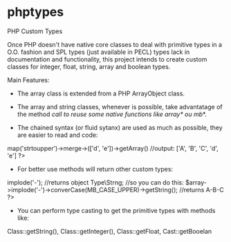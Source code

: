 phptypes
========

PHP Custom Types

Once PHP doesn't have native core classes to deal with primitive types in a O.O. fashion and SPL types (just available 
in PECL) types lack in documentation and functionality, this project intends to create custom classes for integer, 
float, string, array and boolean types.

Main Features:

- The array class is extended from a PHP ArrayObject class.

- The array and string classes, whenever is possible, take advantatage of the method __call to reuse some native
functions like array_* ou mb_*.

- The chained syntax (or fluid sytanx) are used as much as possible, they are easier to read and code:

<?php
$array = new \Type\Arr(['a', 'b', 'c']);

$array->map('strtoupper')->merge->(['d', 'e'])->getArray() //output: ['A', 'B', 'C', 'd', 'e']
?>

- For better use methods will return other custom types:

<?php

$array = new \Type\Arr(['a', 'b', 'c']);

$array->implode('-');  //returns  object Type\Strng;

//so you can do this:

$array->implode('-')->converCase(MB_CASE_UPPER)->getString(); //returns A-B-C
?>

- You can perform type casting to get the primitive types with methods like:

Class::getString(), Class::getInteger(), Class::getFloat, Cast::getBooelan
